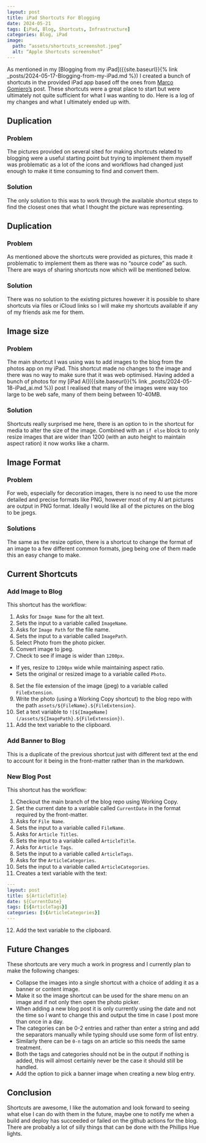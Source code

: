 ```yaml
---
layout: post
title: iPad Shortcuts For Blogging
date: 2024-05-21
tags: [iPad, Blog, Shortcuts, Infrastructure]
categories: Blog, iPad
image:
  path: “assets/shortcuts_screenshot.jpeg”
  alt: “Apple Shortcuts screenshot”
---
```


As mentioned in my [Blogging from my iPad]({{site.baseurl}}{% link _posts/2024-05-17-Blogging-from-my-iPad.md %}) I created a bunch of shortcuts in the provided iPad app based off the ones from [Marco Gomiero’s](https://www.marcogomiero.com/posts/2021/running-blog-ipad/) post. These shortcuts were a great place to start but were ultimately not quite sufficient for what I was wanting to do. Here is a log of my changes and what I ultimately ended up with.

## Duplication
### Problem
The pictures provided on several sited for making shortcuts related to blogging were a useful starting point but trying to implement them myself was problematic as a lot of the icons and workflows had changed just enough to make it time consuming to find and convert them.

### Solution
The only solution to this was to work through the available shortcut steps to find the closest ones that what I thought the picture was representing.

## Duplication
### Problem
As mentioned above the shortcuts were provided as pictures, this made it problematic to implement them as there was no “source code” as such. There are ways of sharing shortcuts now which will be mentioned below.

### Solution
There was no solution to the existing pictures however it is possible to share shortcuts via files or iCloud links so I will make my shortcuts available if any of my friends ask me for them.

## Image size
### Problem
The main shortcut I was using was to add images to the blog from the photos app on my iPad. This shortcut made no changes to the image and there was no way to make sure that it was web optimised. Having added a bunch of photos for my [iPad AI]({{site.baseurl}}{% link _posts/2024-05-18-iPad_ai.md %}) post I realised that many of the images were way too large to be web safe, many of them being between 10-40MB. 

### Solution
Shortcuts really surprised me here, there is an option to in the shortcut for media to alter the size of the image. Combined with an `if else` block to only resize images that are wider than 1200 (with an auto height to maintain aspect ration) it now works like a charm.

## Image Format
### Problem
For web, especially for decoration images, there is no need to use the more detailed and precise formats like PNG, however most of my AI art pictures are output in PNG format. Ideally I would like all of the pictures on the blog to be jpegs.

### Solutions
The same as the resize option, there is a shortcut to change the format of an image to a few different common formats, jpeg being one of them made this an easy change to make.

## Current Shortcuts
### Add Image to Blog
This shortcut has the workflow:
1. Asks for `Image Name` for the alt text.
2. Sets the input to a variable called `ImageName`.
3. Asks for `Image Path` for the file name.
4. Sets the input to a variable called `ImagePath`.
5. Select Photo from the photo picker.
6. Convert image to jpeg.
7. Check to see if image is wider than `1200px`.
- If yes, resize to `1200px` wide while maintaining aspect ratio.
- Sets the original or resized image to a variable called `Photo`. 
8. Set the file extension of the image (jpeg) to a variable called `FileExtension`.
9. Write the photo (using a Working Copy shortcut) to the blog repo with the path `assets/${FileName}.${FileExtension}`.
10. Set a text variable to `![${ImageName](/assets/${ImagePath}.${FileExtension})`.
11. Add the text variable to the clipboard. 

### Add Banner to Blog
This is a duplicate of the previous shortcut just with different text at the end to account for it being in the front-matter rather than in the markdown.

### New Blog Post
This shortcut has the workflow:
1. Checkout the main branch of the blog repo using Working Copy.
2. Set the current date to a variable called `CurrentDate` in the format required by the front-matter.
3. Asks for `File Name`.
4. Sets the input to a variable called `FileName`.
5. Asks for `Article Titles`.
6. Sets the input to a variable called `ArticleTitle`.
7. Asks for `Article Tags`.
8. Sets the input to a variable called `ArticleTags`.
9. Asks for the `ArticleCategories`.
10. Sets the input to a variable called `ArticleCategories`.
11. Creates a text variable with the text:
```yaml
---
layout: post
title: ${ArticleTitle}
date: ${CurrentDate}
tags: [${ArticleTags}]
categories: [${ArticleCategories}]
---
```
12. Add the text variable to the clipboard.

## Future Changes
These shortcuts are very much a work in progress and I currently plan to make the following changes:
- Collapse the images into a single shortcut with a choice of adding it as a banner or content image.
- Make it so the image shortcut can be used for the share menu on an image and if not only then open the photo picker.
- When adding a new blog post it is only currently using the date and not the time so I want to change this and output the time in case I post more than once in a day.
- The categories can be 0-2 entries and rather than enter a string and add the separators manually while typing should use some form of list entry.
- Similarly there can be `0-n` tags on an article so this needs the same treatment.
- Both the tags and categories should not be in the output if nothing is added, this will almost certainly never be the case it should still be handled.
- Add the option to pick a banner image when creating a new blog entry.

## Conclusion
Shortcuts are awesome, I like the automation and look forward to seeing what else I can do with them in the future, maybe one to notify me when a build and deploy has succeeded or failed on the github actions for the blog. There are probably a lot of silly things that can be done with the Phillips Hue lights. 